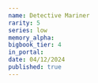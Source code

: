 ```yaml
---
name: Detective Mariner
rarity: 5
series: low
memory_alpha:
bigbook_tier: 4
in_portal:
date: 04/12/2024
published: true
---
```



